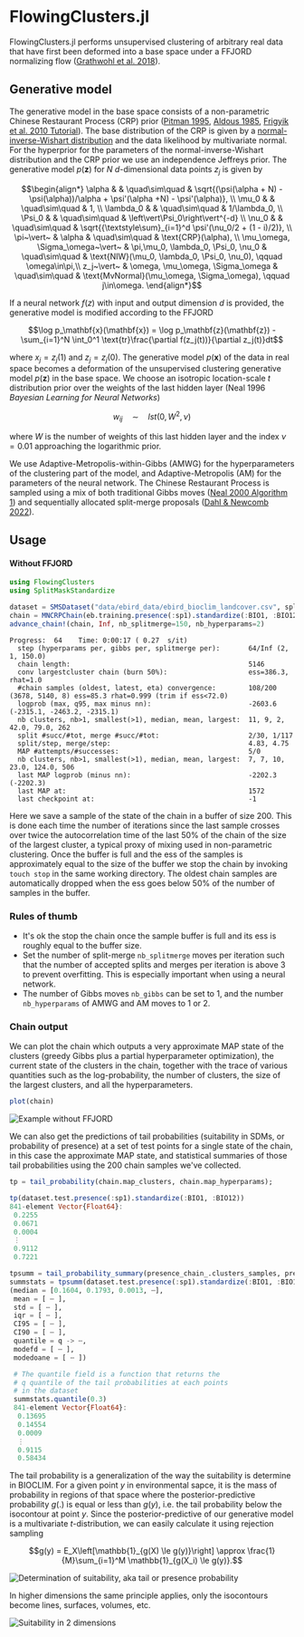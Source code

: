 # FlowingClusters.jl

FlowingClusters.jl performs unsupervised clustering of arbitrary real data that have first been deformed into a base space under a FFJORD normalizing flow ([Grathwohl et al. 2018](https://arxiv.org/abs/1810.01367)).

## Generative model
The generative model in the base space consists of a non-parametric Chinese Restaurant Process (CRP) prior ([Pitman 1995](https://doi.org/10.1007%2FBF01213386), [Aldous 1985](https://doi.org/10.1007%2FBFb0099421), [Frigyik et al. 2010 Tutorial](https://web.archive.org/web/20190327085650/https://pdfs.semanticscholar.org/775e/5727f5df0cb9bf834af2ea2548a696c27a38.pdf)). The base distribution of the CRP is given by a [normal-inverse-Wishart distribution](https://en.wikipedia.org/wiki/Normal-inverse-Wishart_distribution) and the data likelihood by multivariate normal. For the hyperprior for the parameters of the normal-inverse-Wishart distribution and the CRP prior we use an independence Jeffreys prior. The generative model $p(\mathbf{z})$ for $N$ $d$-dimensional data points $z_j$ is given by
```math
\begin{align*}
\alpha & & \quad\sim\quad & \sqrt{(\psi(\alpha + N) - \psi(\alpha))/\alpha + \psi'(\alpha +N) - \psi'(\alpha)}, \\
\mu_0 & & \quad\sim\quad & 1, \\
\lambda_0 & & \quad\sim\quad & 1/\lambda_0, \\
\Psi_0 & & \quad\sim\quad & \left\vert\Psi_0\right\vert^{-d} \\
\nu_0 & & \quad\sim\quad & \sqrt{{\textstyle\sum}_{i=1}^d \psi'(\nu_0/2 + (1 - i)/2)}, \\
\pi~\vert~ & \alpha & \quad\sim\quad & \text{CRP}(\alpha), \\
\mu_\omega, \Sigma_\omega~\vert~ & \pi,\mu_0, \lambda_0, \Psi_0, \nu_0 & \quad\sim\quad & \text{NIW}(\mu_0, \lambda_0, \Psi_0, \nu_0), \qquad \omega\in\pi,\\
z_j~\vert~ & \omega, \mu_\omega, \Sigma_\omega & \quad\sim\quad & \text{MvNormal}(\mu_\omega, \Sigma_\omega), \qquad j\in\omega.
\end{align*}
```
If a neural network $f(z)$ with input and output dimension $d$ is provided, the generative model is modified according to the FFJORD
```math
\log p_\mathbf{x}(\mathbf{x}) = \log p_\mathbf{z}(\mathbf{z}) - \sum_{i=1}^N \int_0^1 \text{tr}\frac{\partial f(z_j(t))}{\partial z_j(t)}dt
```
where $x_j = z_j(1)$ and $z_j = z_j(0)$. The generative model $p(\mathbf{x})$ of the data in real space becomes a deformation of the unsupervised clustering generative model $p(\mathbf{z})$ in the base space. We choose an isotropic location-scale $t$ distribution prior over the weights of the last hidden layer (Neal 1996 _Bayesian Learning for Neural Networks_)
```math
w_{ij}\quad\sim\quad lst(0, W^2, \nu)
```
where $W$ is the number of weights of this last hidden layer and the index $\nu=0.01$ approaching the logarithmic prior.

We use Adaptive-Metropolis-within-Gibbs (AMWG) for the hyperparameters of the clustering part of the model, and Adaptive-Metropolis (AM) for the parameters of the neural network. The Chinese Restaurant Process is sampled using a mix of both traditional Gibbs moves ([Neal 2000 Algorithm 1](https://doi.org/10.2307/1390653)) and sequentially allocated split-merge proposals ([Dahl & Newcomb 2022](https://doi.org/10.1080/00949655.2021.1998502)).


## Usage
#### Without FFJORD
```julia
using FlowingClusters
using SplitMaskStandardize

dataset = SMSDataset("data/ebird_data/ebird_bioclim_landcover.csv", splits=[1, 1, 1], subsample=3000)
chain = MNCRPChain(eb.training.presence(:sp1).standardize(:BIO1, :BIO12), nb_samples=200)
advance_chain!(chain, Inf, nb_splitmerge=150, nb_hyperparams=2)
```

```
Progress:  64    Time: 0:00:17 ( 0.27  s/it)
  step (hyperparams per, gibbs per, splitmerge per):       64/Inf (2, 1, 150.0)
  chain length:                                            5146
  conv largestcluster chain (burn 50%):                    ess=386.3, rhat=1.0
  #chain samples (oldest, latest, eta) convergence:        108/200 (3678, 5140, 8) ess=85.3 rhat=0.999 (trim if ess<72.0)
  logprob (max, q95, max minus nn):                        -2603.6 (-2315.1, -2463.2, -2315.1)
  nb clusters, nb>1, smallest(>1), median, mean, largest:  11, 9, 2, 42.0, 79.0, 262
  split #succ/#tot, merge #succ/#tot:                      2/30, 1/117
  split/step, merge/step:                                  4.83, 4.75
  MAP #attempts/#successes:                                5/0
  nb clusters, nb>1, smallest(>1), median, mean, largest:  7, 7, 10, 23.0, 124.0, 506
  last MAP logprob (minus nn):                             -2202.3 (-2202.3)
  last MAP at:                                             1572
  last checkpoint at:                                      -1
```

Here we save a sample of the state of the chain in a buffer of size 200. This is done each time the number of iterations since the last sample crosses over twice the autocorrelation time of the last 50% of the chain of the size of the largest cluster, a typical proxy of mixing used in non-parametric clustering. Once the buffer is full and the ess of the samples is approximately equal to the size of the buffer we stop the chain by invoking `touch stop` in the same working directory. The oldest chain samples are automatically dropped when the ess goes below 50% of the number of samples in the buffer.

### Rules of thumb
- It's ok the stop the chain once the sample buffer is full and its ess is roughly equal to the buffer size.
- Set the number of split-merge `nb_splitmerge` moves per iteration such that the number of accepted splits and merges per iteration is above 3 to prevent overfitting. This is especially important when using a neural network.
- The number of Gibbs moves `nb_gibbs` can be set to 1, and the number `nb_hyperparams` of AMWG and AM moves to 1 or 2.

### Chain output
We can plot the chain which outputs a very approximate MAP state of the clusters (greedy Gibbs plus a partial hyperparameter optimization), the current state of the clusters in the chain, together with the trace of various quantities such as the log-probability, the number of clusters, the size of the largest clusters, and all the hyperparameters.
```julia
plot(chain)
```
![Example without FFJORD](figures/fc_example_output_noffjord.png)


We can also get the predictions of tail probabilities (suitability in SDMs, or probability of presence) at a set of test points for a single state of the chain, in this case the approximate MAP state, and statistical summaries of those tail probabilities using the 200 chain samples we've collected.
```julia
tp = tail_probability(chain.map_clusters, chain.map_hyperparams);

tp(dataset.test.presence(:sp1).standardize(:BIO1, :BIO12))
841-element Vector{Float64}:
 0.2255
 0.0671
 0.0004
 ⋮
 0.9112
 0.7221

tpsumm = tail_probability_summary(presence_chain_.clusters_samples, presence_chain_.hyperparams_samples);
summstats = tpsumm(dataset.test.presence(:sp1).standardize(:BIO1, :BIO12))
(median = [0.1604, 0.1793, 0.0013, ⋯], 
 mean = [ ⋯ ],
 std = [ ⋯ ],
 iqr = [ ⋯ ],
 CI95 = [ ⋯ ],
 CI90 = [ ⋯ ],
 quantile = q -> ⋯,
 modefd = [ ⋯ ],
 modedoane = [ ⋯ ])

 # The quantile field is a function that returns the
 # q quantile of the tail probabilities at each points
 # in the dataset
 summstats.quantile(0.3)
 841-element Vector{Float64}:
  0.13695
  0.14554
  0.0009
  ⋮
  0.9115
  0.58434
 ```
The tail probability is a generalization of the way the suitability is determine in BIOCLIM. For a given point $y$ in environmental sapce, it is the mass of probability in regions of that space where the posterior-predictive probability $g(.)$ is equal or less than $g(y)$, i.e. the tail probability below the isocontour at point $y$. Since the posterior-predictive of our generative model is a multivariate $t$-distribution, we can easily calculate it using rejection sampling
```math
g(y) = E_X\left[\mathbb{1}_{g(X) \le g(y)}\right] \approx \frac{1}{M}\sum_{i=1}^M \mathbb{1}_{g(X_i) \le g(y)}.
```

![Determination of suitability, aka tail or presence probability](figures/suitability_1D.png)

In higher dimensions the same principle applies, only the isocontours become lines, surfaces, volumes, etc.

![Suitability in 2 dimensions](figures/suitability_2D.png)
